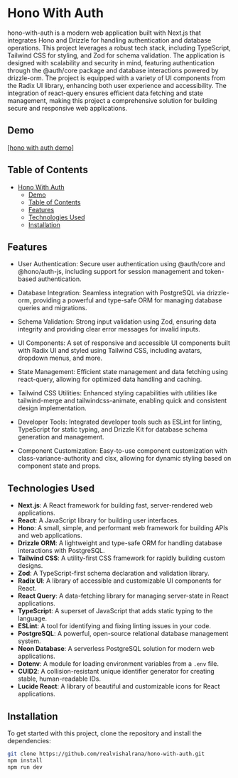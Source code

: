 # Hono With Auth

hono-with-auth is a modern web application built with Next.js that integrates Hono and Drizzle for handling authentication and database operations. This project leverages a robust tech stack, including TypeScript, Tailwind CSS for styling, and Zod for schema validation. The application is designed with scalability and security in mind, featuring authentication through the @auth/core package and database interactions powered by drizzle-orm. The project is equipped with a variety of UI components from the Radix UI library, enhancing both user experience and accessibility. The integration of react-query ensures efficient data fetching and state management, making this project a comprehensive solution for building secure and responsive web applications.

## Demo

[[hono with auth demo]](demo.gif)

## Table of Contents

- [Hono With Auth](#hono-with-auth)
  - [Demo](#demo)
  - [Table of Contents](#table-of-contents)
  - [Features](#features)
  - [Technologies Used](#technologies-used)
  - [Installation](#installation)

## Features

- User Authentication: Secure user authentication using @auth/core and @hono/auth-js, including support for session management and token-based authentication.

- Database Integration: Seamless integration with PostgreSQL via drizzle-orm, providing a powerful and type-safe ORM for managing database queries and migrations.

- Schema Validation: Strong input validation using Zod, ensuring data integrity and providing clear error messages for invalid inputs.

- UI Components: A set of responsive and accessible UI components built with Radix UI and styled using Tailwind CSS, including avatars, dropdown menus, and more.

- State Management: Efficient state management and data fetching using react-query, allowing for optimized data handling and caching.

- Tailwind CSS Utilities: Enhanced styling capabilities with utilities like tailwind-merge and tailwindcss-animate, enabling quick and consistent design implementation.

- Developer Tools: Integrated developer tools such as ESLint for linting, TypeScript for static typing, and Drizzle Kit for database schema generation and management.

- Component Customization: Easy-to-use component customization with class-variance-authority and clsx, allowing for dynamic styling based on component state and props.

## Technologies Used

- **Next.js**: A React framework for building fast, server-rendered web applications.
- **React**: A JavaScript library for building user interfaces.
- **Hono**: A small, simple, and performant web framework for building APIs and web applications.
- **Drizzle ORM**: A lightweight and type-safe ORM for handling database interactions with PostgreSQL.
- **Tailwind CSS**: A utility-first CSS framework for rapidly building custom designs.
- **Zod**: A TypeScript-first schema declaration and validation library.
- **Radix UI**: A library of accessible and customizable UI components for React.
- **React Query**: A data-fetching library for managing server-state in React applications.
- **TypeScript**: A superset of JavaScript that adds static typing to the language.
- **ESLint**: A tool for identifying and fixing linting issues in your code.
- **PostgreSQL**: A powerful, open-source relational database management system.
- **Neon Database**: A serverless PostgreSQL solution for modern web applications.
- **Dotenv**: A module for loading environment variables from a `.env` file.
- **CUID2**: A collision-resistant unique identifier generator for creating stable, human-readable IDs.
- **Lucide React**: A library of beautiful and customizable icons for React applications.

## Installation

To get started with this project, clone the repository and install the dependencies:

```bash
git clone https://github.com/realvishalrana/hono-with-auth.git
npm install
npm run dev
